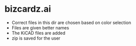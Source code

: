 # bizcardz.ai
+ Correct files in this dir are chosen based on color selection
+ Files are given better names
+ The KiCAD files are added
+ zip is saved for the user
